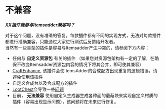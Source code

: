 # 不兼容

_**XX插件能够与Itemsadder兼容吗？**_

对于这个问题，没有准确的答复。每款插件都有不同的实现方式，无法对每款插件都进行准确兼容，只能通过大家进行测试后反馈给开发者。
 <br>当然有一些类型的插件是容易与Itemsadder产生冲突的，请参阅下方内容：

* 任何与 **自定义资源包** 有关的插件 （如果您对资源包架构有一定的了解，在确保不改变Itemsadder资源包内容的情况下将其合并，即可使其兼容）
* [CraftEnhance](https://www.spigotmc.org/resources/custom-recipes-and-crafting-craftenhance.65058/), 该插件会使ItemsAdder的合成配方出现重复的逻辑错误，请避免使用该插件
* 自定义合成台以及合成配方的插件
* [LootChest](https://www.spigotmc.org/resources/lootchest.61564/)会导致一些[问题](https://github.com/LoneDev6/ItemsAdder/issues/15#issuecomment-512990849)
* 目前， **无法兼容** 使用自定义生成器生成各种面的蘑菇块来实现自定义材质的插件（容易出现显示问题），该问题将在未来进行修复。